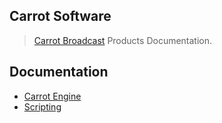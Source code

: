 ## Carrot Software

> [Carrot Broadcast](https://www.carrot.software/eng/) Products Documentation.

## Documentation

- [Carrot Engine](https://carrotsoftware.github.io/docs/#/eng/)
- [Scripting](https://carrotsoftware.github.io/scripting/#/eng/)